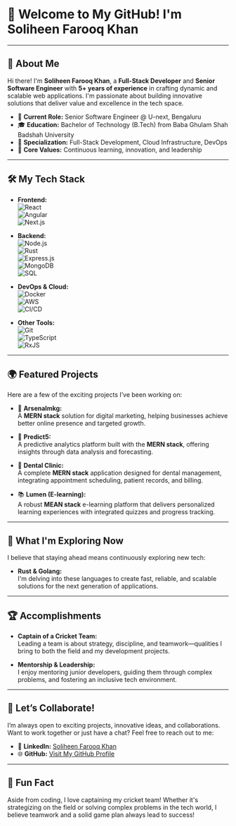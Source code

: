 # 👋 Welcome to My GitHub! I'm Soliheen Farooq Khan

---

## 🌟 About Me

Hi there! I'm **Soliheen Farooq Khan**, a **Full-Stack Developer** and **Senior Software Engineer** with **5+ years of experience** in crafting dynamic and scalable web applications. I'm passionate about building innovative solutions that deliver value and excellence in the tech space.

- 🏢 **Current Role:** Senior Software Engineer @ U-next, Bengaluru  
- 🎓 **Education:** Bachelor of Technology (B.Tech) from Baba Ghulam Shah Badshah University  
- 💼 **Specialization:** Full-Stack Development, Cloud Infrastructure, DevOps  
- 🚀 **Core Values:** Continuous learning, innovation, and leadership

---

## 🛠️ My Tech Stack

- **Frontend:**  
  ![React](https://img.shields.io/badge/-React-61DAFB?logo=react&logoColor=fff)  
  ![Angular](https://img.shields.io/badge/-Angular-DD0031?logo=angular&logoColor=fff)  
  ![Next.js](https://img.shields.io/badge/-Next.js-000000?logo=next.js&logoColor=fff)

- **Backend:**  
  ![Node.js](https://img.shields.io/badge/-Node.js-339933?logo=node.js&logoColor=fff)  
  ![Rust](https://img.shields.io/badge/-Rust-000000?logo=rust&logoColor=white)  
  ![Express.js](https://img.shields.io/badge/-Express.js-000000?logo=express&logoColor=fff)  
  ![MongoDB](https://img.shields.io/badge/-MongoDB-47A248?logo=mongodb&logoColor=fff)  
  ![SQL](https://img.shields.io/badge/-SQL-4479A1?logo=sql&logoColor=fff)

- **DevOps & Cloud:**  
  ![Docker](https://img.shields.io/badge/-Docker-2496ED?logo=docker&logoColor=fff)  
  ![AWS](https://img.shields.io/badge/-AWS-232F3E?logo=amazon-aws&logoColor=fff)  
  ![CI/CD](https://img.shields.io/badge/-CI/CD-FF9900?logo=continuous-delivery&logoColor=fff)

- **Other Tools:**  
  ![Git](https://img.shields.io/badge/-Git-F05032?logo=git&logoColor=fff)  
  ![TypeScript](https://img.shields.io/badge/-TypeScript-3178C6?logo=typescript&logoColor=fff)  
  ![RxJS](https://img.shields.io/badge/-RxJS-B7178C?logo=reactivex&logoColor=fff)

---

## 🌍 Featured Projects

Here are a few of the exciting projects I’ve been working on:

- 🚀 **Arsenalmkg:**  
  A **MERN stack** solution for digital marketing, helping businesses achieve better online presence and targeted growth.

- 🔮 **Predict5:**  
  A predictive analytics platform built with the **MERN stack**, offering insights through data analysis and forecasting.

- 🦷 **Dental Clinic:**  
  A complete **MERN stack** application designed for dental management, integrating appointment scheduling, patient records, and billing.

- 📚 **Lumen (E-learning):**  
  A robust **MEAN stack** e-learning platform that delivers personalized learning experiences with integrated quizzes and progress tracking.

---

## 🚀 What I'm Exploring Now

I believe that staying ahead means continuously exploring new tech:

- **Rust & Golang:**  
  I'm delving into these languages to create fast, reliable, and scalable solutions for the next generation of applications.

---

## 🏆 Accomplishments

- **Captain of a Cricket Team:**  
  Leading a team is about strategy, discipline, and teamwork—qualities I bring to both the field and my development projects.

- **Mentorship & Leadership:**  
  I enjoy mentoring junior developers, guiding them through complex problems, and fostering an inclusive tech environment.

---

## 💬 Let’s Collaborate!

I’m always open to exciting projects, innovative ideas, and collaborations. Want to work together or just have a chat? Feel free to reach out to me:

- 💼 **LinkedIn:** [Soliheen Farooq Khan](https://in.linkedin.com/in/soliheen-farooq-khan-314757168)  
- 🌐 **GitHub:** [Visit My GitHub Profile](https://github.com/khanSoliheen)

---

## 🏏 Fun Fact

Aside from coding, I love captaining my cricket team! Whether it's strategizing on the field or solving complex problems in the tech world, I believe teamwork and a solid game plan always lead to success!
